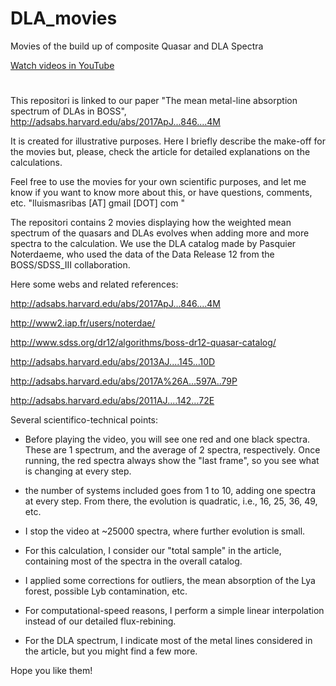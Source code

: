 # DLA_movies

Movies of the build up of composite Quasar and DLA Spectra 

[Watch videos in YouTube](https://www.youtube.com/watch?v=Gn-ZI7IU5Xc&list=PLpbQJAs61aB1hd6JYJoPQwZf9rDGvcjpv&index=2)

#

  This repositori is linked to our paper "The mean metal-line absorption spectrum of DLAs in BOSS", 
http://adsabs.harvard.edu/abs/2017ApJ...846....4M

It is created for illustrative purposes. Here I briefly describe the make-off for the movies but, please, 
check the article for detailed explanations on the calculations.

  Feel free to use the movies for your own scientific purposes, and let me know if you want to know more about this, or 
have questions, comments, etc. "lluismasribas [AT] gmail [DOT] com "


  The repositori contains 2 movies displaying how the weighted mean spectrum of the quasars and DLAs evolves when 
adding more and more spectra to the calculation. We use the DLA catalog made by Pasquier Noterdaeme, who used the 
data of the Data Release 12 from the BOSS/SDSS_III collaboration.

Here some webs and related references:

http://adsabs.harvard.edu/abs/2017ApJ...846....4M

http://www2.iap.fr/users/noterdae/

http://www.sdss.org/dr12/algorithms/boss-dr12-quasar-catalog/

http://adsabs.harvard.edu/abs/2013AJ....145...10D

http://adsabs.harvard.edu/abs/2017A%26A...597A..79P

http://adsabs.harvard.edu/abs/2011AJ....142...72E


  Several scientifico-technical points:
* Before playing the video, you will see one red and one black spectra. These are 1 spectrum, and the average of 2 spectra, respectively.
  Once running, the red spectra always show the "last frame", so you see what is changing at every step.
* the number of systems included goes from 1 to 10, adding one spectra at every step. From there, the evolution is quadratic, i.e., 
  16, 25, 36, 49, etc.
* I stop the video at ~25000 spectra, where further evolution is small.

* For this calculation, I consider our "total sample" in the article, containing most of the spectra in the overall catalog. 
* I applied some corrections for outliers, the mean absorption of the Lya forest, possible Lyb contamination, etc. 
* For computational-speed reasons, I perform a simple linear interpolation instead of our detailed flux-rebining. 
* For the DLA spectrum, I indicate most of the metal lines considered in the article, but you might find a few more.

Hope you like them!


